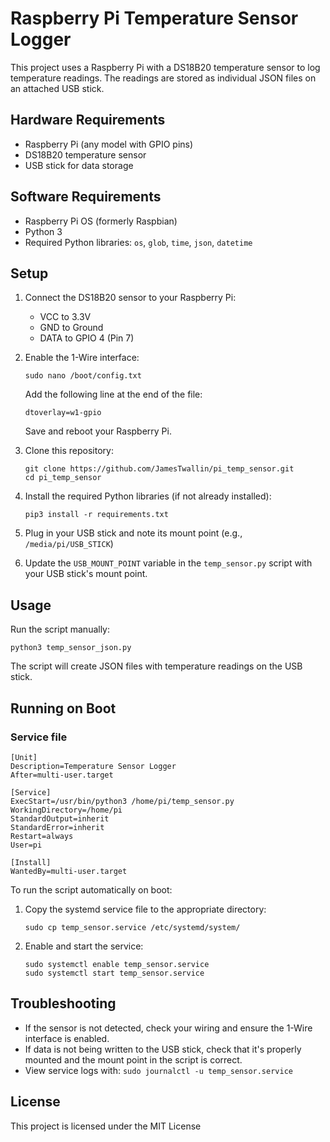 # Raspberry Pi Temperature Sensor Logger

This project uses a Raspberry Pi with a DS18B20 temperature sensor to log temperature readings. The readings are stored as individual JSON files on an attached USB stick.

## Hardware Requirements

- Raspberry Pi (any model with GPIO pins)
- DS18B20 temperature sensor
- USB stick for data storage

## Software Requirements

- Raspberry Pi OS (formerly Raspbian)
- Python 3
- Required Python libraries: `os`, `glob`, `time`, `json`, `datetime`

## Setup

1. Connect the DS18B20 sensor to your Raspberry Pi:
   - VCC to 3.3V
   - GND to Ground
   - DATA to GPIO 4 (Pin 7)

2. Enable the 1-Wire interface:
   ```
   sudo nano /boot/config.txt
   ```
   Add the following line at the end of the file:
   ```
   dtoverlay=w1-gpio
   ```
   Save and reboot your Raspberry Pi.

3. Clone this repository:
   ```
   git clone https://github.com/JamesTwallin/pi_temp_sensor.git
   cd pi_temp_sensor
   ```

4. Install the required Python libraries (if not already installed):
   ```
   pip3 install -r requirements.txt
   ```

5. Plug in your USB stick and note its mount point (e.g., `/media/pi/USB_STICK`)

6. Update the `USB_MOUNT_POINT` variable in the `temp_sensor.py` script with your USB stick's mount point.

## Usage

Run the script manually:

```
python3 temp_sensor_json.py
```

The script will create JSON files with temperature readings on the USB stick.

## Running on Boot
### Service file
```
[Unit]
Description=Temperature Sensor Logger
After=multi-user.target

[Service]
ExecStart=/usr/bin/python3 /home/pi/temp_sensor.py
WorkingDirectory=/home/pi
StandardOutput=inherit
StandardError=inherit
Restart=always
User=pi

[Install]
WantedBy=multi-user.target
```


To run the script automatically on boot:

1. Copy the systemd service file to the appropriate directory:
   ```
   sudo cp temp_sensor.service /etc/systemd/system/
   ```

2. Enable and start the service:
   ```
   sudo systemctl enable temp_sensor.service
   sudo systemctl start temp_sensor.service
   ```

## Troubleshooting

- If the sensor is not detected, check your wiring and ensure the 1-Wire interface is enabled.
- If data is not being written to the USB stick, check that it's properly mounted and the mount point in the script is correct.
- View service logs with: `sudo journalctl -u temp_sensor.service`

## License

This project is licensed under the MIT License
